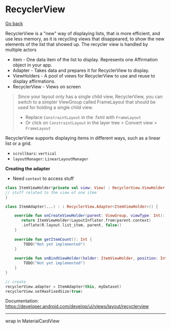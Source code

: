 # RecyclerView

[Go back](../index.md#views)

RecyclerView is a "new" way of displaying lists, that is more efficient, and use less memory, as it is recycling views that disappeared, to show the new elements of the list that showed up. The recycler view is handled by multiple actors

* item - One data item of the list to display. Represents one Affirmation object in your app.
* Adapter - Takes data and prepares it for RecyclerView to display.
* ViewHolders - A pool of views for RecyclerView to use and reuse to display affirmations.
* RecyclerView - Views on screen

> Since your layout only has a single child view, RecyclerView, you can switch to a simpler ViewGroup called FrameLayout that should be used for holding a single child view.
> * Replace `ConstraintLayout` in the .fxml with `FrameLayout`
> * Or click on `ConstraintLayout` in the layer tree > Convert view > `FrameLayout`

RecyclerView supports displaying items in different ways, such as a linear list or a grid.

* `scrollbars`: `vertical`
* `layoutManager`: `LinearLayoutManager`

**Creating the adapter**

* Need `context` to access stuff

```kotlin
class ItemViewHolder(private val view: View) : RecyclerView.ViewHolder(view) {
// stuff related to the view of one item
}

class ItemAdapter(...) : : RecyclerView.Adapter<ItemViewHolder>() {

    override fun onCreateViewHolder(parent: ViewGroup, viewType: Int): ItemViewHolder {
       return ItemViewHolder(LayoutInflater.from(parent.context)
       .inflate(R.layout.list_item, parent, false))
    }
    
    override fun getItemCount(): Int {
        TODO("Not yet implemented")
    }
    
    override fun onBindViewHolder(holder: ItemViewHolder, position: Int) {
        TODO("Not yet implemented")
    }
}

// create
recyclerView.adapter = ItemAdapter(this, myDataset)
recyclerView.setHasFixedSize(true)
```

Documentation: https://developer.android.com/develop/ui/views/layout/recyclerview

<hr>

wrap in MaterialCardView